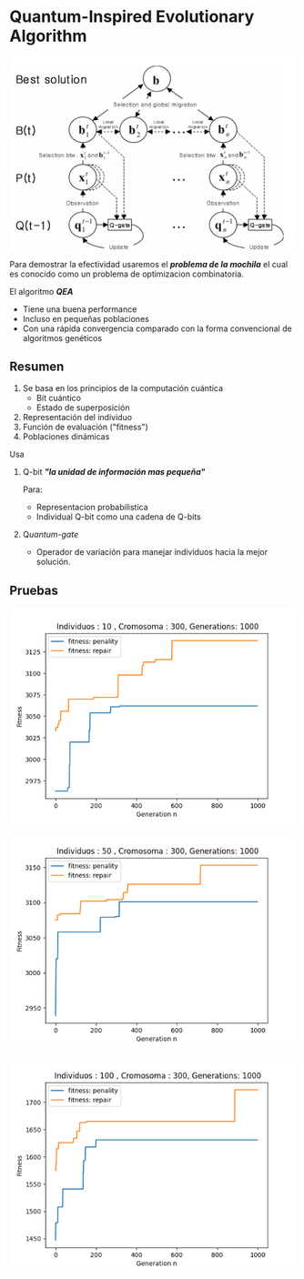 # Quantum-Inspired Evolutionary Algorithm

![Quantum-Inspired%20Evolutionary%20Algorithm%20ee9e1e2668ad4b0dbbc427190c8713de/Captura_de_pantalla_2021-07-19_12-31-35.png](Quantum-Inspired%20Evolutionary%20Algorithm%20ee9e1e2668ad4b0dbbc427190c8713de/Captura_de_pantalla_2021-07-19_12-31-35.png)

Para demostrar la efectividad usaremos el ***problema de la mochila*** el cual es conocido como un problema de optimizacion combinatoria.

El algoritmo ***QEA***

- Tiene una buena performance
- Incluso en pequeñas poblaciones
- Con una rápida convergencia comparado con la forma convencional de algoritmos genéticos

## Resumen

1. Se basa en los principios de la computación cuántica
    - Bit cuántico
    - Estado de superposición
2. Representación del individuo
3. Función de evaluación ("fitness")
4. Poblaciones dinámicas

Usa

1. Q-bit ***"la unidad de información mas pequeña"***

    Para:

    - Representacion probabilistica
    - Individual Q-bit como una cadena de Q-bits
2. Q*uantum-gate*
    - Operador de variación para manejar individuos hacia la mejor solución.

## Pruebas

![Quantum-Inspired%20Evolutionary%20Algorithm%20ee9e1e2668ad4b0dbbc427190c8713de/Figure_1_(1).png](Quantum-Inspired%20Evolutionary%20Algorithm%20ee9e1e2668ad4b0dbbc427190c8713de/Figure_1_(1).png)

![Quantum-Inspired%20Evolutionary%20Algorithm%20ee9e1e2668ad4b0dbbc427190c8713de/Figure_2.png](Quantum-Inspired%20Evolutionary%20Algorithm%20ee9e1e2668ad4b0dbbc427190c8713de/Figure_2.png)

![Quantum-Inspired%20Evolutionary%20Algorithm%20ee9e1e2668ad4b0dbbc427190c8713de/Figure_3.png](Quantum-Inspired%20Evolutionary%20Algorithm%20ee9e1e2668ad4b0dbbc427190c8713de/Figure_3.png)